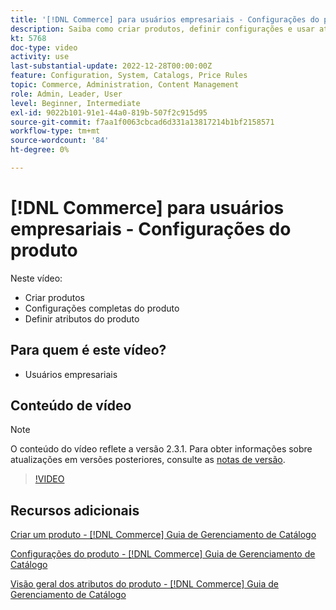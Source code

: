 ```yaml
---
title: '[!DNL Commerce] para usuários empresariais - Configurações do produto'
description: Saiba como criar produtos, definir configurações e usar atributos.
kt: 5768
doc-type: video
activity: use
last-substantial-update: 2022-12-28T00:00:00Z
feature: Configuration, System, Catalogs, Price Rules
topic: Commerce, Administration, Content Management
role: Admin, Leader, User
level: Beginner, Intermediate
exl-id: 9022b101-91e1-44a0-819b-507f2c915d95
source-git-commit: f7aa1f0063cbcad6d331a13817214b1bf2158571
workflow-type: tm+mt
source-wordcount: '84'
ht-degree: 0%

---
```


# [!DNL Commerce] para usuários empresariais - Configurações do produto

Neste vídeo:

- Criar produtos
- Configurações completas do produto
- Definir atributos do produto

## Para quem é este vídeo?

- Usuários empresariais

## Conteúdo de vídeo

>[!NOTE]
>
>O conteúdo do vídeo reflete a versão 2.3.1. Para obter informações sobre atualizações em versões posteriores, consulte as [notas de versão](https://experienceleague.adobe.com/docs/commerce-operations/release/notes/overview.html?lang=pt-BR).

>[!VIDEO](https://video.tv.adobe.com/v/330012?quality=12&learn=on&captions=por_br)

## Recursos adicionais

[Criar um produto - [!DNL Commerce] Guia de Gerenciamento de Catálogo](https://experienceleague.adobe.com/docs/commerce-admin/catalog/products/product-create.html?lang=pt-BR)

[Configurações do produto - [!DNL Commerce] Guia de Gerenciamento de Catálogo](https://experienceleague.adobe.com/docs/commerce-admin/catalog/products/product-create.html?lang=pt-BR#product-settings)

[Visão geral dos atributos do produto - [!DNL Commerce] Guia de Gerenciamento de Catálogo](https://experienceleague.adobe.com/docs/commerce-admin/catalog/product-attributes/product-attributes.html?lang=pt-BR)
